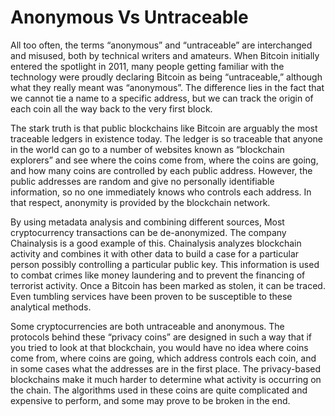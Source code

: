 # Anonymous Vs Untraceable

All too often, the terms “anonymous” and “untraceable” are interchanged and misused, both by technical writers and amateurs. When Bitcoin initially entered the spotlight in 2011, many people getting familiar with the technology were proudly declaring Bitcoin as being “untraceable,” although what they really meant was “anonymous”. The difference lies in the fact that we cannot tie a name to a specific address, but we can track the origin of each coin all the way back to the very first block.

The stark truth is that public blockchains like Bitcoin are arguably the most traceable ledgers in existence today. The ledger is so traceable that anyone in the world can go to a number of websites known as “blockchain explorers” and see where the coins come from, where the coins are going, and how many coins are controlled by each public address. However, the public addresses are random and give no personally identifiable information, so no one immediately knows who controls each address. In that respect, anonymity is provided by the blockchain network.

By using metadata analysis and combining different sources, Most cryptocurrency transactions can be de-anonymized. The company Chainalysis is a good example of this. Chainalysis analyzes blockchain activity and combines it with other data to build a case for a particular person possibly controlling a particular public key. This information is used to combat crimes like money laundering and to prevent the financing of terrorist activity. Once a Bitcoin has been marked as stolen, it can be traced. Even tumbling services have been proven to be susceptible to these analytical methods.

Some cryptocurrencies are both untraceable and anonymous. The protocols behind these “privacy coins” are designed in such a way that if you tried to look at that blockchain, you would have no idea where coins come from, where coins are going, which address controls each coin, and in some cases what the addresses are in the first place. The privacy-based blockchains make it much harder to determine what activity is occurring on the chain. The algorithms used in these coins are quite complicated and expensive to perform, and some may prove to be broken in the end.
